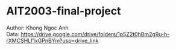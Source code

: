 # AIT2003-final-project
Author: Khong Ngoc Anh \
Data: https://drive.google.com/drive/folders/1p5Z2t0hBm2g9u-h-rXMCSHLf1xGPnBYm?usp=drive_link
